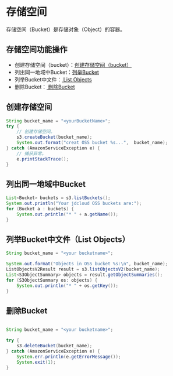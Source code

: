 
# 存储空间

存储空间（Bucket）是存储对象（Object）的容器。

## 存储空间功能操作
* 创建存储空间（bucket）：[创建存储空间（bucket）](Creat-Bucket-JavaSDK#user-content-1)
* 列出同一地域中Bucket：[列举Bucket ](Creat-Bucket-JavaSDK#user-content-2)
* 列举Bucket中文件：[ List Objects](Creat-Bucket-JavaSDK#user-content-3)
* 删除Bucket：[ 删除Bucket](Creat-Bucket-JavaSDK#user-content-4)

<div id="user-content-1"></div>

## 创建存储空间

```Java
String bucket_name = "<yourBucketName>";
try {
    // 创建存储空间。
    s3.createBucket(bucket_name);
    System.out.format("creat OSS bucket %s...",  bucket_name);
} catch (AmazonServiceException e) {
    // 捕获异常。
    e.printStackTrace();
}
```

<div id="user-content-2"></div>
         

##  列出同一地域中Bucket



```Java
List<Bucket> buckets = s3.listBuckets();
System.out.println("Your jdcloud OSS buckets are:");
for (Bucket a : buckets) {
    System.out.println("* " + a.getName());
}
```

<div id="user-content-3"></div>

##  列举Bucket中文件（List Objects）

```Java
String bucket_name = "<your bucketname>";

System.out.format("Objects in OSS bucket %s:\n", bucket_name);
ListObjectsV2Result result = s3.listObjectsV2(bucket_name);
List<S3ObjectSummary> objects = result.getObjectSummaries();
for (S3ObjectSummary os: objects) {
    System.out.println("* " + os.getKey());
}

```

<div id="user-content-4"></div>

## 删除Bucket

```Java

String bucket_name = "<your bucketname>";

try {
    s3.deleteBucket(bucket_name);
} catch (AmazonServiceException e) {
    System.err.println(e.getErrorMessage());
    System.exit(1);
}

```
